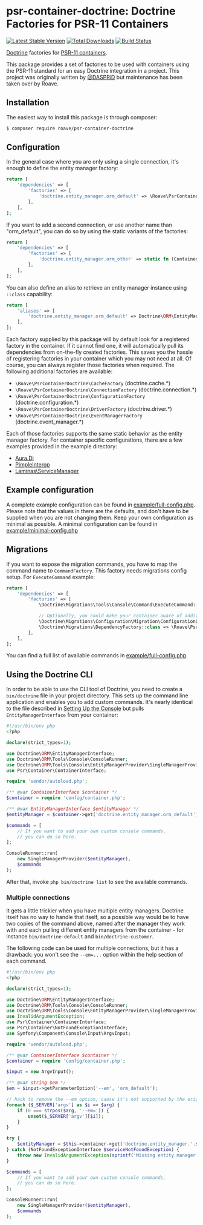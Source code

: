 # psr-container-doctrine: Doctrine Factories for PSR-11 Containers

[![Latest Stable Version](https://poser.pugx.org/roave/psr-container-doctrine/v/stable)](https://packagist.org/packages/roave/psr-container-doctrine)
[![Total Downloads](https://poser.pugx.org/roave/psr-container-doctrine/downloads)](https://packagist.org/packages/roave/psr-container-doctrine)
[![Build Status](https://github.com/roave/psr-container-doctrine/workflows/main/badge.svg)](https://github.com/roave/psr-container-doctrine/actions)

[Doctrine](https://github.com/doctrine) factories for [PSR-11 containers](https://github.com/php-fig/fig-standards/blob/master/accepted/PSR-11-container.md).

This package provides a set of factories to be used with containers using the PSR-11 standard for an easy
Doctrine integration in a project. This project was originally written by
[@DASPRiD](https://github.com/DASPRiD/container-interop-doctrine) but maintenance has been taken over by Roave.

## Installation

The easiest way to install this package is through composer:

```bash
$ composer require roave/psr-container-doctrine
```

## Configuration

In the general case where you are only using a single connection, it's enough to define the entity manager factory:

```php
return [
    'dependencies' => [
        'factories' => [
            'doctrine.entity_manager.orm_default' => \Roave\PsrContainerDoctrine\EntityManagerFactory::class,
        ],
    ],
];
```

If you want to add a second connection, or use another name than "orm_default", you can do so by using the static
variants of the factories:

```php
return [
    'dependencies' => [
        'factories' => [
            'doctrine.entity_manager.orm_other' => static fn (ContainerInterface $container) => (new EntityManagerFactory('orm_custom_key'))($container),
        ],
    ],
];
```

You can also define an alias to retrieve an entity manager instance using `::class` capability:
```php
return [
    'aliases' => [
        'doctrine.entity_manager.orm_default' => Doctrine\ORM\EntityManagerInterface::class,
    ],
];
```

Each factory supplied by this package will by default look for a registered factory in the container. If it cannot find
one, it will automatically pull its dependencies from on-the-fly created factories. This saves you the hassle of
registering factories in your container which you may not need at all. Of course, you can always register those
factories when required. The following additional factories are available:

- ```\Roave\PsrContainerDoctrine\CacheFactory``` (doctrine.cache.*)
- ```\Roave\PsrContainerDoctrine\ConnectionFactory``` (doctrine.connection.*)
- ```\Roave\PsrContainerDoctrine\ConfigurationFactory``` (doctrine.configuration.*)
- ```\Roave\PsrContainerDoctrine\DriverFactory``` (doctrine.driver.*)
- ```\Roave\PsrContainerDoctrine\EventManagerFactory``` (doctrine.event_manager.*)

Each of those factories supports the same static behavior as the entity manager factory. For container specific
configurations, there are a few examples provided in the example directory:

- [Aura.Di](example/aura-di.php)
- [PimpleInterop](example/pimple-interop.php)
- [Laminas\ServiceManager](example/laminas-servicemanager.php)

## Example configuration

A complete example configuration can be found in [example/full-config.php](example/full-config.php). Please note that
the values in there are the defaults, and don't have to be supplied when you are not changing them. Keep your own
configuration as minimal as possible. A minimal configuration can be found in
[example/minimal-config.php](example/minimal-config.php)

## Migrations

If you want to expose the migration commands, you have to map the command name to `CommandFactory`. This factory needs migrations config setup.
For `ExecuteCommand` example:

```php
return [
    'dependencies' => [
        'factories' => [
            \Doctrine\Migrations\Tools\Console\Command\ExecuteCommand::class => \Roave\PsrContainerDoctrine\Migrations\CommandFactory::class,

            // Optionally, you could make your container aware of additional factories as of migrations release v3.0:
            \Doctrine\Migrations\Configuration\Migration\ConfigurationLoader::class => \Roave\PsrContainerDoctrine\Migrations\ConfigurationLoaderFactory::class,
            \Doctrine\Migrations\DependencyFactory::class => \Roave\PsrContainerDoctrine\Migrations\DependencyFactoryFactory::class,
        ],
    ],
];
```

You can find a full list of available commands in [example/full-config.php](example/full-config.php).

## Using the Doctrine CLI

In order to be able to use the CLI tool of Doctrine, you need to create a ```bin/doctrine``` file in your project
directory. This sets up the command line application and enables you to add custom commands. It's nearly identical to 
the file described in [Setting Up the Console](https://www.doctrine-project.org/projects/doctrine-orm/en/current/reference/tools.html#setting-up-the-console)
but pulls `EntityManagerInterface` from your container:

```php
#!/usr/bin/env php
<?php

declare(strict_types=1);

use Doctrine\ORM\EntityManagerInterface;
use Doctrine\ORM\Tools\Console\ConsoleRunner;
use Doctrine\ORM\Tools\Console\EntityManagerProvider\SingleManagerProvider;
use Psr\Container\ContainerInterface;

require 'vendor/autoload.php';

/** @var ContainerInterface $container */
$container = require 'config/container.php';

/** @var EntityManagerInterface $entityManager */
$entityManager = $container->get('doctrine.entity_manager.orm_default');

$commands = [
    // If you want to add your own custom console commands,
    // you can do so here.
];

ConsoleRunner::run(
    new SingleManagerProvider($entityManager),
    $commands
);

```

After that, invoke ```php bin/doctrine list``` to see the available commands. 

### Multiple connections

It gets a little trickier when you have multiple entity managers. Doctrine itself has no way to handle that itself, so
a possible way would be to have two copies of the command above, named after the manager they work with and each pulling 
different entity managers from the container - for instance ```bin/doctrine-default``` and ```bin/doctrine-customer```.

The following code can be used for multiple connections, but it has a drawback: you won't see the `--em=...` option 
within the help section of each command.

```php
#!/usr/bin/env php
<?php

declare(strict_types=1);

use Doctrine\ORM\EntityManagerInterface;
use Doctrine\ORM\Tools\Console\ConsoleRunner;
use Doctrine\ORM\Tools\Console\EntityManagerProvider\SingleManagerProvider;
use InvalidArgumentException;
use Psr\Container\ContainerInterface;
use Psr\Container\NotFoundExceptionInterface;
use Symfony\Component\Console\Input\ArgvInput;

require 'vendor/autoload.php';

/** @var ContainerInterface $container */
$container = require 'config/container.php';

$input = new ArgvInput();

/** @var string $em */
$em = $input->getParameterOption('--em', 'orm_default');

// hack to remove the --em option, cause it's not supported by the original ConsoleRunner.
foreach ($_SERVER['argv'] as $i => $arg) {
    if (0 === strpos($arg, '--em=')) {
        unset($_SERVER['argv'][$i]);
    }
}

try {
    $entityManager = $this->container->get('doctrine.entity_manager.'.$em);
} catch (NotFoundExceptionInterface $serviceNotFoundException) {
    throw new InvalidArgumentException(sprintf('Missing entity manager with name "%s"', $em));
}

$commands = [
    // If you want to add your own custom console commands,
    // you can do so here.
];

ConsoleRunner::run(
    new SingleManagerProvider($entityManager),
    $commands
);

```

